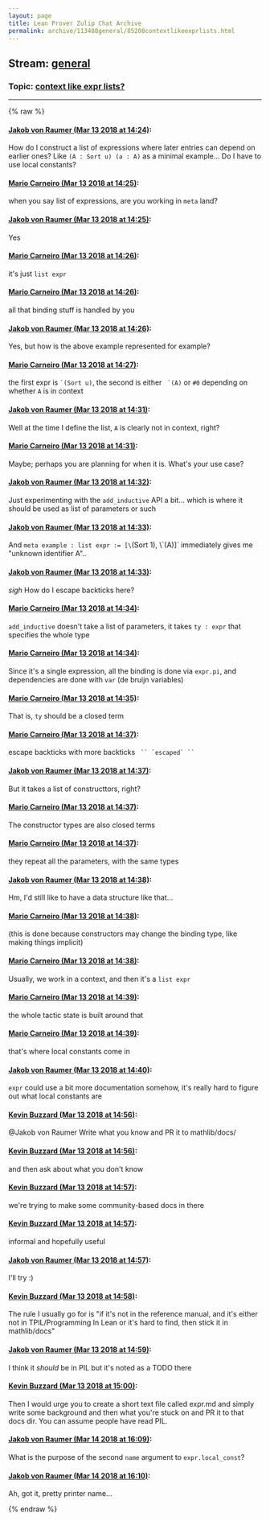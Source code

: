 ```yaml
---
layout: page
title: Lean Prover Zulip Chat Archive 
permalink: archive/113488general/85208contextlikeexprlists.html
---
```


## Stream: [general](index.html)
### Topic: [context like expr lists?](85208contextlikeexprlists.html)

---


{% raw %}
#### [ Jakob von Raumer (Mar 13 2018 at 14:24)](https://leanprover.zulipchat.com/#narrow/stream/113488-general/topic/context%20like%20expr%20lists%3F/near/123654389):
<p>How do I construct a list of expressions where later entries can depend on earlier ones? Like <code>(A : Sort u) (a : A)</code> as a minimal example... Do I have to use local constants?</p>

#### [ Mario Carneiro (Mar 13 2018 at 14:25)](https://leanprover.zulipchat.com/#narrow/stream/113488-general/topic/context%20like%20expr%20lists%3F/near/123654415):
<p>when you say list of expressions, are you working in <code>meta</code> land?</p>

#### [ Jakob von Raumer (Mar 13 2018 at 14:25)](https://leanprover.zulipchat.com/#narrow/stream/113488-general/topic/context%20like%20expr%20lists%3F/near/123654423):
<p>Yes</p>

#### [ Mario Carneiro (Mar 13 2018 at 14:26)](https://leanprover.zulipchat.com/#narrow/stream/113488-general/topic/context%20like%20expr%20lists%3F/near/123654424):
<p>it's just <code>list expr</code></p>

#### [ Mario Carneiro (Mar 13 2018 at 14:26)](https://leanprover.zulipchat.com/#narrow/stream/113488-general/topic/context%20like%20expr%20lists%3F/near/123654473):
<p>all that binding stuff is handled by you</p>

#### [ Jakob von Raumer (Mar 13 2018 at 14:26)](https://leanprover.zulipchat.com/#narrow/stream/113488-general/topic/context%20like%20expr%20lists%3F/near/123654481):
<p>Yes, but how is the above example represented for example?</p>

#### [ Mario Carneiro (Mar 13 2018 at 14:27)](https://leanprover.zulipchat.com/#narrow/stream/113488-general/topic/context%20like%20expr%20lists%3F/near/123654502):
<p>the first expr is <code>`(Sort u)</code>, the second is either <code> `(A)</code> or <code>#0</code> depending on whether <code>A</code> is in context</p>

#### [ Jakob von Raumer (Mar 13 2018 at 14:31)](https://leanprover.zulipchat.com/#narrow/stream/113488-general/topic/context%20like%20expr%20lists%3F/near/123654671):
<p>Well at the time I define the list, <code>A</code> is clearly not in context, right?</p>

#### [ Mario Carneiro (Mar 13 2018 at 14:31)](https://leanprover.zulipchat.com/#narrow/stream/113488-general/topic/context%20like%20expr%20lists%3F/near/123654676):
<p>Maybe; perhaps you are planning for when it is. What's your use case?</p>

#### [ Jakob von Raumer (Mar 13 2018 at 14:32)](https://leanprover.zulipchat.com/#narrow/stream/113488-general/topic/context%20like%20expr%20lists%3F/near/123654723):
<p>Just experimenting with the <code>add_inductive</code> API a bit... which is where it should be used as list of parameters or such</p>

#### [ Jakob von Raumer (Mar 13 2018 at 14:33)](https://leanprover.zulipchat.com/#narrow/stream/113488-general/topic/context%20like%20expr%20lists%3F/near/123654735):
<p>And <code>meta example : list expr := [\</code>(Sort 1), \`(A)]` immediately gives me "unknown identifier A"..</p>

#### [ Jakob von Raumer (Mar 13 2018 at 14:33)](https://leanprover.zulipchat.com/#narrow/stream/113488-general/topic/context%20like%20expr%20lists%3F/near/123654737):
<p><em>sigh</em> How do I escape backticks here?</p>

#### [ Mario Carneiro (Mar 13 2018 at 14:34)](https://leanprover.zulipchat.com/#narrow/stream/113488-general/topic/context%20like%20expr%20lists%3F/near/123654777):
<p><code>add_inductive</code> doesn't take a list of parameters, it takes <code>ty : expr</code> that specifies the whole type</p>

#### [ Mario Carneiro (Mar 13 2018 at 14:34)](https://leanprover.zulipchat.com/#narrow/stream/113488-general/topic/context%20like%20expr%20lists%3F/near/123654787):
<p>Since it's a single expression, all the binding is done via <code>expr.pi</code>, and dependencies are done with <code>var</code> (de bruijn variables)</p>

#### [ Mario Carneiro (Mar 13 2018 at 14:35)](https://leanprover.zulipchat.com/#narrow/stream/113488-general/topic/context%20like%20expr%20lists%3F/near/123654810):
<p>That is, <code>ty</code> should be a closed term</p>

#### [ Mario Carneiro (Mar 13 2018 at 14:37)](https://leanprover.zulipchat.com/#narrow/stream/113488-general/topic/context%20like%20expr%20lists%3F/near/123654857):
<p>escape backticks with more backticks <code> `` `escaped` `` </code></p>

#### [ Jakob von Raumer (Mar 13 2018 at 14:37)](https://leanprover.zulipchat.com/#narrow/stream/113488-general/topic/context%20like%20expr%20lists%3F/near/123654861):
<p>But it takes a list of constructtors, right?</p>

#### [ Mario Carneiro (Mar 13 2018 at 14:37)](https://leanprover.zulipchat.com/#narrow/stream/113488-general/topic/context%20like%20expr%20lists%3F/near/123654865):
<p>The constructor types are also closed terms</p>

#### [ Mario Carneiro (Mar 13 2018 at 14:37)](https://leanprover.zulipchat.com/#narrow/stream/113488-general/topic/context%20like%20expr%20lists%3F/near/123654868):
<p>they repeat all the parameters, with the same types</p>

#### [ Jakob von Raumer (Mar 13 2018 at 14:38)](https://leanprover.zulipchat.com/#narrow/stream/113488-general/topic/context%20like%20expr%20lists%3F/near/123654914):
<p>Hm, I'd still like to have a data structure like that...</p>

#### [ Mario Carneiro (Mar 13 2018 at 14:38)](https://leanprover.zulipchat.com/#narrow/stream/113488-general/topic/context%20like%20expr%20lists%3F/near/123654915):
<p>(this is done because constructors may change the binding type, like making things implicit)</p>

#### [ Mario Carneiro (Mar 13 2018 at 14:38)](https://leanprover.zulipchat.com/#narrow/stream/113488-general/topic/context%20like%20expr%20lists%3F/near/123654921):
<p>Usually, we work in a context, and then it's a <code>list expr</code></p>

#### [ Mario Carneiro (Mar 13 2018 at 14:39)](https://leanprover.zulipchat.com/#narrow/stream/113488-general/topic/context%20like%20expr%20lists%3F/near/123654928):
<p>the whole tactic state is built around that</p>

#### [ Mario Carneiro (Mar 13 2018 at 14:39)](https://leanprover.zulipchat.com/#narrow/stream/113488-general/topic/context%20like%20expr%20lists%3F/near/123654931):
<p>that's where local constants come in</p>

#### [ Jakob von Raumer (Mar 13 2018 at 14:40)](https://leanprover.zulipchat.com/#narrow/stream/113488-general/topic/context%20like%20expr%20lists%3F/near/123654988):
<p><code>expr</code> could use a bit more documentation somehow, it's really hard to figure out what local constants are</p>

#### [ Kevin Buzzard (Mar 13 2018 at 14:56)](https://leanprover.zulipchat.com/#narrow/stream/113488-general/topic/context%20like%20expr%20lists%3F/near/123655582):
<p><span class="user-mention" data-user-id="110789">@Jakob von Raumer</span> Write what you know and PR it to mathlib/docs/</p>

#### [ Kevin Buzzard (Mar 13 2018 at 14:56)](https://leanprover.zulipchat.com/#narrow/stream/113488-general/topic/context%20like%20expr%20lists%3F/near/123655583):
<p>and then ask about what you don't know</p>

#### [ Kevin Buzzard (Mar 13 2018 at 14:57)](https://leanprover.zulipchat.com/#narrow/stream/113488-general/topic/context%20like%20expr%20lists%3F/near/123655594):
<p>we're trying to make some community-based docs in there</p>

#### [ Kevin Buzzard (Mar 13 2018 at 14:57)](https://leanprover.zulipchat.com/#narrow/stream/113488-general/topic/context%20like%20expr%20lists%3F/near/123655599):
<p>informal and hopefully useful</p>

#### [ Jakob von Raumer (Mar 13 2018 at 14:57)](https://leanprover.zulipchat.com/#narrow/stream/113488-general/topic/context%20like%20expr%20lists%3F/near/123655600):
<p>I'll try :)</p>

#### [ Kevin Buzzard (Mar 13 2018 at 14:58)](https://leanprover.zulipchat.com/#narrow/stream/113488-general/topic/context%20like%20expr%20lists%3F/near/123655643):
<p>The rule I usually go for is "if it's not in the reference manual, and it's either not in TPIL/Programming In Lean or it's hard to find, then stick it in mathlib/docs"</p>

#### [ Jakob von Raumer (Mar 13 2018 at 14:59)](https://leanprover.zulipchat.com/#narrow/stream/113488-general/topic/context%20like%20expr%20lists%3F/near/123655655):
<p>I think it <em>should</em> be in PIL but it's noted as a TODO there</p>

#### [ Kevin Buzzard (Mar 13 2018 at 15:00)](https://leanprover.zulipchat.com/#narrow/stream/113488-general/topic/context%20like%20expr%20lists%3F/near/123655712):
<p>Then I would urge you to create a short text file called expr.md and simply write some background and then what you're stuck on and PR it to that docs dir. You can assume people have read PIL.</p>

#### [ Jakob von Raumer (Mar 14 2018 at 16:09)](https://leanprover.zulipchat.com/#narrow/stream/113488-general/topic/context%20like%20expr%20lists%3F/near/123705964):
<p>What is the purpose of the second <code>name</code> argument to <code>expr.local_const</code>?</p>

#### [ Jakob von Raumer (Mar 14 2018 at 16:10)](https://leanprover.zulipchat.com/#narrow/stream/113488-general/topic/context%20like%20expr%20lists%3F/near/123706023):
<p>Ah, got it, pretty printer name...</p>


{% endraw %}
